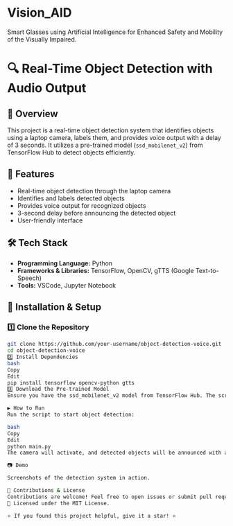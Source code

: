 # Vision_AID
Smart Glasses using Artificial Intelligence for Enhanced Safety and Mobility of the Visually Impaired.

# 🔍 Real-Time Object Detection with Audio Output  

## 🎯 Overview  
This project is a real-time object detection system that identifies objects using a laptop camera, labels them, and provides voice output with a delay of 3 seconds. It utilizes a pre-trained model (`ssd_mobilenet_v2`) from TensorFlow Hub to detect objects efficiently.  

## 🚀 Features  
- Real-time object detection through the laptop camera  
- Identifies and labels detected objects  
- Provides voice output for recognized objects  
- 3-second delay before announcing the detected object  
- User-friendly interface  

## 🛠 Tech Stack  
- **Programming Language:** Python  
- **Frameworks & Libraries:** TensorFlow, OpenCV, gTTS (Google Text-to-Speech)  
- **Tools:** VSCode, Jupyter Notebook  

## 🔧 Installation & Setup  

### 1️⃣ Clone the Repository  
```bash
git clone https://github.com/your-username/object-detection-voice.git
cd object-detection-voice
2️⃣ Install Dependencies
bash
Copy
Edit
pip install tensorflow opencv-python gtts
3️⃣ Download the Pre-trained Model
Ensure you have the ssd_mobilenet_v2 model from TensorFlow Hub. The script will handle loading it.

▶️ How to Run
Run the script to start object detection:

bash
Copy
Edit
python main.py
The camera will activate, and detected objects will be announced with a voice output every 3 seconds.

📷 Demo

Screenshots of the detection system in action.

🤝 Contributions & License
Contributions are welcome! Feel free to open issues or submit pull requests.
📜 Licensed under the MIT License.

⭐ If you found this project helpful, give it a star! ⭐
